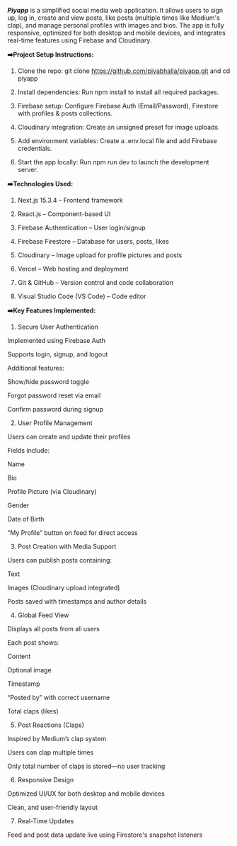 ***Piyapp*** is a simplified social media web application. It allows users to sign up, log in, create and view posts, like posts (multiple times like Medium's clap), and manage personal profiles with images and bios. The app is fully responsive, optimized for both desktop and mobile devices, and integrates real-time features using Firebase and Cloudinary.


**➡️Project Setup Instructions:**

1. Clone the repo:
git clone https://github.com/piyabhalla/piyapp.git and cd piyapp

2. Install dependencies:
Run npm install to install all required packages.

3. Firebase setup:
Configure Firebase Auth (Email/Password), Firestore with profiles & posts collections.

4. Cloudinary integration:
Create an unsigned preset for image uploads.

5. Add environment variables:
Create a .env.local file and add Firebase credentials.

6. Start the app locally:
Run npm run dev to launch the development server.

**➡️Technologies Used:**

1. Next.js 15.3.4 – Frontend framework

2. React.js – Component-based UI

3. Firebase Authentication – User login/signup

4. Firebase Firestore – Database for users, posts, likes

5. Cloudinary – Image upload for profile pictures and posts

6. Vercel – Web hosting and deployment

7. Git & GitHub – Version control and code collaboration

8. Visual Studio Code (VS Code) – Code editor


**➡️Key Features Implemented:**

1. Secure User Authentication

Implemented using Firebase Auth

Supports login, signup, and logout

Additional features:

Show/hide password toggle

Forgot password reset via email

Confirm password during signup


2. User Profile Management

Users can create and update their profiles

Fields include:

Name

Bio

Profile Picture (via Cloudinary)

Gender

Date of Birth


“My Profile” button on feed for direct access


3. Post Creation with Media Support

Users can publish posts containing:

Text

Images (Cloudinary upload integrated)


Posts saved with timestamps and author details


4. Global Feed View

Displays all posts from all users

Each post shows:

Content

Optional image

Timestamp

“Posted by” with correct username

Total claps (likes)


5. Post Reactions (Claps)

Inspired by Medium’s clap system

Users can clap multiple times

Only total number of claps is stored—no user tracking


6. Responsive Design

Optimized UI/UX for both desktop and mobile devices

Clean, and user-friendly layout


7. Real-Time Updates

Feed and post data update live using Firestore's snapshot listeners
